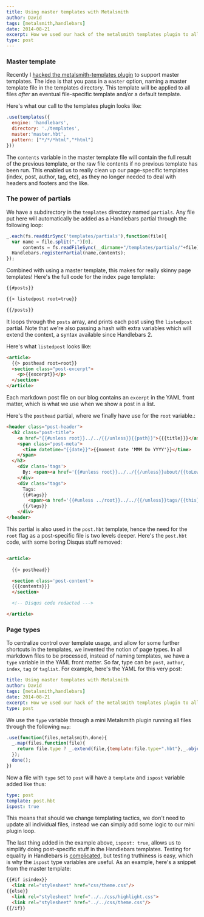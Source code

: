 ```yaml
---
title: Using master templates with Metalsmith
author: David
tags: [metalsmith,handlebars]
date: 2014-08-21
excerpt: How we used our hack of the metalsmith templates plugin to allow master templates
type: post
---
```


### Master template

Recently I [hacked the metalsmith-templates plugin](https://github.com/segmentio/metalsmith-templates/pull/21/files) to support master templates. The idea is that you pass in a `master` option, naming a master template file in the templates directory. This template will be applied to all files *after* an eventual file-specific template and/or a default template.

Here's what our call to the templates plugin looks like:

```javascript
.use(templates({
  engine: 'handlebars',
  directory: './templates',
  master:'master.hbt',
  pattern: ["*/*/*html","*html"]
}))
```

The `contents` variable in the master template file will contain the full result of the previous template, or the raw file contents if no previous template has been run. This enabled us to really clean up our page-specific templates (index, post, author, tag, etc), as they no longer needed to deal with headers and footers and the like.


### The power of partials

We have a subdirectory in the `templates` directory named `partials`. Any file put here will automatically be added as a Handlebars partial through the following loop:

```javascript
_.each(fs.readdirSync('templates/partials'),function(file){
  var name = file.split(".")[0],
      contents = fs.readFileSync(__dirname+"/templates/partials/"+file).toString();
  Handlebars.registerPartial(name,contents);
});
```

Combined with using a master template, this makes for really skinny page templates! Here's the full code for the index page template:

```html
{{#posts}}

{{> listedpost root=true}}

{{/posts}}
```

It loops through the `posts` array, and prints each post using the `listedpost` partial. Note that we're also passing a hash with extra variables which will extend the context, a syntax available since Handlebars 2.

Here's what `listedpost` looks like:

```html
<article>
  {{> posthead root=root}}
  <section class="post-excerpt">
    <p>{{excerpt}}</p>
  </section>
</article>
```

Each markdown post file on our blog contains an `excerpt` in the YAML front matter, which is what we use when we show a post in a list.

Here's the `posthead` partial, where we finally have use for the `root` variable.:

```html
<header class="post-header">
  <h2 class="post-title">
    <a href="{{#unless root}}../../{{/unless}}{{path}}">{{{title}}}</a>
    <span class="post-meta">
      <time datetime="{{date}}">{{moment date 'MMM Do YYYY'}}</time> 
    </span>
  </h2>
    <div class='tags'>
      By: <span><a href='{{#unless root}}../../{{/unless}}about/{{toLowerCase author}}'>{{author}}</a></span>
    </div>
    <div class="tags">
      Tags:
      {{#tags}}
        <span><a href='{{#unless ../root}}../../{{/unless}}tags/{{this}}/'>{{this}}</a></span>
      {{/tags}}
    </div>
</header>
```

This partial is also used in the `post.hbt` template, hence the need for the `root` flag as a post-specific file is two levels deeper. Here's the `post.hbt` code, with some boring Disqus stuff removed:

```html

<article>
  
  {{> posthead}}

  <section class='post-content'>
  {{{contents}}}
  </section>

  <!-- Disqus code redacted --->

</article>  
```


### Page types

To centralize control over template usage, and allow for some further shortcuts in the templates, we invented the notion of page types. In all markdown files to be processed, instead of naming templates, we have a `type` variable in the YAML front matter. So far, type can be `post`, `author`, `index`, `tag` or `taglist`. For example, here's the YAML for this very post:

```yaml
title: Using master templates with Metalsmith
author: David
tags: [metalsmith,handlebars]
date: 2014-08-21
excerpt: How we used our hack of the metalsmith templates plugin to allow master templates
type: post
```

We use the `type` variable through a mini Metalsmith plugin running all files through the following `map`:

```javascript
.use(function(files,metalsmith,done){
  _.map(files,function(file){
    return file.type ? _.extend(file,{template:file.type+".hbt"},_.object(["is"+file.type],[true])) : file;
  });
  done();
})
```

Now a file with `type` set to `post` will have a `template` and `ispost` variable added like thus:

```yaml
type: post
template: post.hbt
ispost: true
```

This means that should we change templating tactics, we don't need to update all individual files, instead we can simply add some logic to our mini plugin loop.

The last thing added in the example above, `ispost: true`, allows us to simplify doing post-specific stuff in the Handlebars templates. Testing for equality in Handlebars is [complicated](http://stackoverflow.com/questions/8853396/logical-operator-in-a-handlebars-js-if-conditional), but testing truthiness is easy, which is why the `ispost` type variables are useful. As an example, here's a snippet from the master template:

```html
{{#if isindex}}
  <link rel="stylesheet" href="css/theme.css"/>
{{else}}
  <link rel="stylesheet" href="../../css/highlight.css">
  <link rel="stylesheet" href="../../css/theme.css"/>
{{/if}}
```

